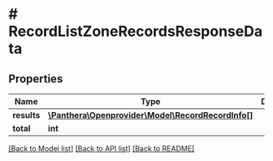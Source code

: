 # # RecordListZoneRecordsResponseData

## Properties

Name | Type | Description | Notes
------------ | ------------- | ------------- | -------------
**results** | [**\Panthera\Openprovider\Model\RecordRecordInfo[]**](RecordRecordInfo.md) |  | [optional]
**total** | **int** |  | [optional]

[[Back to Model list]](../../README.md#models) [[Back to API list]](../../README.md#endpoints) [[Back to README]](../../README.md)
